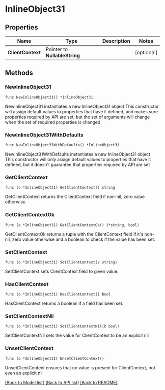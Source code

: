 # InlineObject31

## Properties

Name | Type | Description | Notes
------------ | ------------- | ------------- | -------------
**ClientContext** | Pointer to **NullableString** |  | [optional] 

## Methods

### NewInlineObject31

`func NewInlineObject31() *InlineObject31`

NewInlineObject31 instantiates a new InlineObject31 object
This constructor will assign default values to properties that have it defined,
and makes sure properties required by API are set, but the set of arguments
will change when the set of required properties is changed

### NewInlineObject31WithDefaults

`func NewInlineObject31WithDefaults() *InlineObject31`

NewInlineObject31WithDefaults instantiates a new InlineObject31 object
This constructor will only assign default values to properties that have it defined,
but it doesn't guarantee that properties required by API are set

### GetClientContext

`func (o *InlineObject31) GetClientContext() string`

GetClientContext returns the ClientContext field if non-nil, zero value otherwise.

### GetClientContextOk

`func (o *InlineObject31) GetClientContextOk() (*string, bool)`

GetClientContextOk returns a tuple with the ClientContext field if it's non-nil, zero value otherwise
and a boolean to check if the value has been set.

### SetClientContext

`func (o *InlineObject31) SetClientContext(v string)`

SetClientContext sets ClientContext field to given value.

### HasClientContext

`func (o *InlineObject31) HasClientContext() bool`

HasClientContext returns a boolean if a field has been set.

### SetClientContextNil

`func (o *InlineObject31) SetClientContextNil(b bool)`

 SetClientContextNil sets the value for ClientContext to be an explicit nil

### UnsetClientContext
`func (o *InlineObject31) UnsetClientContext()`

UnsetClientContext ensures that no value is present for ClientContext, not even an explicit nil

[[Back to Model list]](../README.md#documentation-for-models) [[Back to API list]](../README.md#documentation-for-api-endpoints) [[Back to README]](../README.md)


